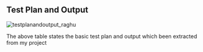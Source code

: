 ## Test Plan and Output

![testplanandoutput_raghu](https://user-images.githubusercontent.com/60956504/152668707-1591f320-9d63-472b-bced-79fdc34de6df.png)

The above table states the basic test plan and output which been extracted from my project
